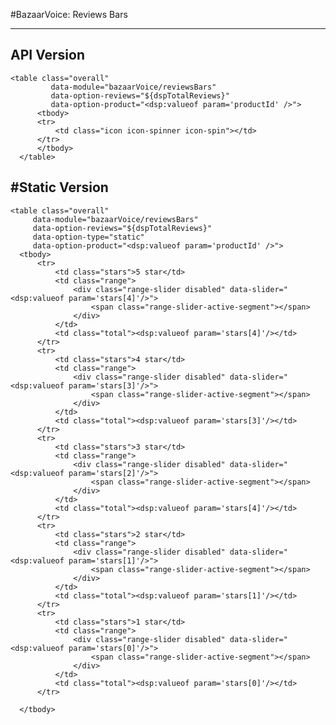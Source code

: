 #BazaarVoice: Reviews Bars
***


API Version
-----

    <table class="overall"
             data-module="bazaarVoice/reviewsBars"
             data-option-reviews="${dspTotalReviews}"
             data-option-product="<dsp:valueof param='productId' />">
          <tbody>
          <tr>
              <td class="icon icon-spinner icon-spin"></td>
          </tr>
          </tbody>
      </table>


#Static Version
-----

    <table class="overall"
         data-module="bazaarVoice/reviewsBars"
         data-option-reviews="${dspTotalReviews}"
         data-option-type="static"
         data-option-product="<dsp:valueof param='productId' />">
      <tbody>
          <tr>
              <td class="stars">5 star</td>
              <td class="range">
                  <div class="range-slider disabled" data-slider="<dsp:valueof param='stars[4]'/>">
                      <span class="range-slider-active-segment"></span>
                  </div>
              </td>
              <td class="total"><dsp:valueof param='stars[4]'/></td>
          </tr>
          <tr>
              <td class="stars">4 star</td>
              <td class="range">
                  <div class="range-slider disabled" data-slider="<dsp:valueof param='stars[3]'/>">
                      <span class="range-slider-active-segment"></span>
                  </div>
              </td>
              <td class="total"><dsp:valueof param='stars[3]'/></td>
          </tr>
          <tr>
              <td class="stars">3 star</td>
              <td class="range">
                  <div class="range-slider disabled" data-slider="<dsp:valueof param='stars[2]'/>">
                      <span class="range-slider-active-segment"></span>
                  </div>
              </td>
              <td class="total"><dsp:valueof param='stars[4]'/></td>
          </tr>
          <tr>
              <td class="stars">2 star</td>
              <td class="range">
                  <div class="range-slider disabled" data-slider="<dsp:valueof param='stars[1]'/>">
                      <span class="range-slider-active-segment"></span>
                  </div>
              </td>
              <td class="total"><dsp:valueof param='stars[1]'/></td>
          </tr>
          <tr>
              <td class="stars">1 star</td>
              <td class="range">
                  <div class="range-slider disabled" data-slider="<dsp:valueof param='stars[0]'/>">
                      <span class="range-slider-active-segment"></span>
                  </div>
              </td>
              <td class="total"><dsp:valueof param='stars[0]'/></td>
          </tr>

      </tbody>
  </table>